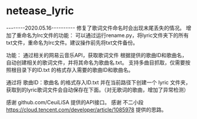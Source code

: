 # netease_lyric

--------2020.05.16----------
修复了歌词文件命名时会出现末尾丢失的情况。
增加了重命名为lrc文件的功能：
可以通过运行rename.py，将lyric文件夹下的所有txt文件，重命名为lrc文件。建议操作前先将txt文件备份。

功能：
通过相关的网易云音乐API，获取歌词文件
根据提供的歌曲ID和歌曲名，自动创建相关的歌词文件，并将其命名为歌曲名.txt。
支持多曲目抓取，仅需要按照根目录下的ID.txt 的格式存入需要的歌曲ID和歌曲名。





通过将 歌曲ID：歌曲名 的格式存入ID.txt
并在当前路径下创建一个 lyric 文件夹，获取到的lyric歌词文件会自动保存在下面。（对无歌词的歌曲，增加了异常检测）







感谢 github.com/CeuiLiSA 提供的API接口。
感谢 不二小段 https://cloud.tencent.com/developer/article/1085978 提供的思路。
